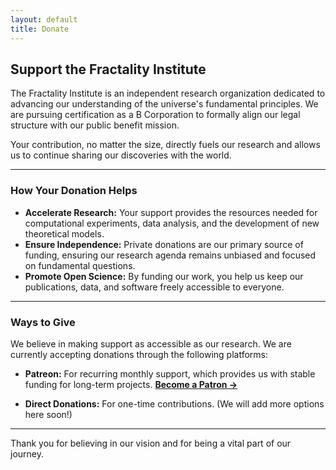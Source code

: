 ```yaml
---
layout: default
title: Donate
---
```


## Support the Fractality Institute

The Fractality Institute is an independent research organization dedicated to advancing our understanding of the universe's fundamental principles. We are pursuing certification as a B Corporation to formally align our legal structure with our public benefit mission.

Your contribution, no matter the size, directly fuels our research and allows us to continue sharing our discoveries with the world.

---

### How Your Donation Helps

* **Accelerate Research:** Your support provides the resources needed for computational experiments, data analysis, and the development of new theoretical models.
* **Ensure Independence:** Private donations are our primary source of funding, ensuring our research agenda remains unbiased and focused on fundamental questions.
* **Promote Open Science:** By funding our work, you help us keep our publications, data, and software freely accessible to everyone.

---

### Ways to Give

We believe in making support as accessible as our research. We are currently accepting donations through the following platforms:

* **Patreon:** For recurring monthly support, which provides us with stable funding for long-term projects.
    **[Become a Patron &rarr;](https://www.patreon.com/FractalityInstitute)**

* **Direct Donations:** For one-time contributions. (We will add more options here soon!)

---

Thank you for believing in our vision and for being a vital part of our journey.
